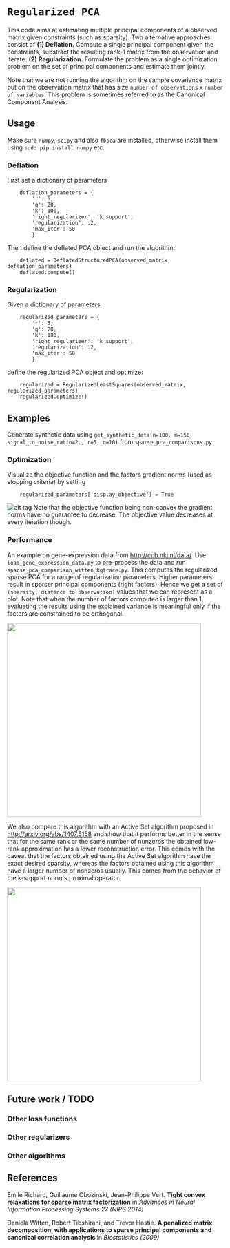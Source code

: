 # `Regularized PCA`
This code aims at estimating multiple principal components of a observed matrix given constraints (such as sparsity). Two alternative approaches consist of
    **(1) Deflation.** Compute a single principal component given the constraints, substract the resulting rank-1 matrix from the observation and iterate.
    **(2) Regularization.** Formulate the problem as a single optimization problem on the set of principal components and estimate them jointly.

Note that we are not running the algorithm on the sample covariance matrix but on the observation matrix that has size `number of observations` x `number of variables`. This problem is sometimes referred to as the Canonical Component Analysis. 

## Usage

Make sure `numpy`, `scipy` and also `fbpca` are installed, otherwise install them using `sudo pip install numpy` etc.

### Deflation
First set a dictionary of parameters
```
    deflation_parameters = {
        'r': 5,
        'q': 20,
        'k': 100, 
        'right_regularizer': 'k_support',
        'regularization': .2, 
        'max_iter': 50
        }
```
Then define the deflated PCA object and run the algorithm:
```
    deflated = DeflatedStructuredPCA(observed_matrix, deflation_parameters)
    deflated.compute()
```

### Regularization

Given a dictionary of parameters
```
    regularized_parameters = {
        'r': 5,
        'q': 20,
        'k': 100, 
        'right_regularizer': 'k_support',
        'regularization': .2, 
        'max_iter': 50
        }
```
define the regularized PCA object and optimize:
```
    regularized = RegularizedLeastSquares(observed_matrix, regularized_parameters)
    regularized.optimize()
```


## Examples
 
Generate synthetic data using ```get_synthetic_data(n=100, m=150, signal_to_noise_ratio=2., r=5, q=10)```
 from `sparse_pca_comparisons.py`
### Optimization
Visualize the objective function and the factors gradient norms (used as stopping criteria) by setting 
```
    regularized_parameters['display_objective'] = True 
``` 
![alt tag](https://github.com/AdRoll/regalmin/objective.png)
Note that the objective function being non-convex the gradient norms have no guarantee to decrease. The objective value decreases at every iteration though. 
### Performance
An example on gene-expression data from http://ccb.nki.nl/data/. Use ```load_gene_expression_data.py``` to pre-process the data and run ```sparse_pca_comparison_witten_kqtrace.py```.  This computes the regularized sparse PCA for a range of regularization parameters. Higher parameters result in sparser principal components (right factors). Hence we get a set of `(sparsity, distance to observation)` values that we can represent as a plot. Note that when the number of factors computed is larger than 1, evaluating the results using the explained variance is meaningful only if the factors are constrained to be orthogonal.

<img align="center" src="https://github.com/AdRoll/regalmin/reg_vs_deflation_4k_iter.png" width=450/>

We also compare this algorithm with an Active Set algorithm proposed in http://arxiv.org/abs/1407.5158 and show that it performs better in the sense that for the same rank or the same number of nunzeros the obtained low-rank approximation has a lower reconstruction error. This comes with the caveat that the factors obtained using the Active Set algorithm have the exact desired sparsity, whereas the factors obtained using this algorithm have a larger number of nonzeros usually. This comes from the behavior of the k-support norm's proximal operator.

<img align="center" src="https://github.com/AdRoll/regalmin/alternate_min_active_set_comparison_4.png" width=450/>

## Future work / TODO

### Other loss functions


### Other regularizers

### Other algorithms

## References
Emile Richard, Guillaume Obozinski, Jean-Philippe Vert. **Tight convex relaxations for sparse matrix factorization** in *Advances in Neural Information Processing Systems 27 (NIPS 2014)*

Daniela Witten, Robert Tibshirani, and Trevor Hastie. **A penalized matrix decomposition, with applications to sparse principal components and canonical correlation analysis** in *Biostatistics (2009)*

